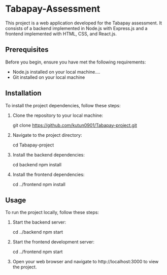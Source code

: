# Tabapay-Assessment

This project is a web application developed for the Tabapay assessment. It consists of a backend implemented in Node.js with Express.js and a frontend implemented with HTML, CSS, and React.js.

## Prerequisites

Before you begin, ensure you have met the following requirements:

- Node.js installed on your local machine....
- Git installed on your local machine

## Installation

To install the project dependencies, follow these steps:

1. Clone the repository to your local machine:

   git clone https://github.com/kutun0901/Tabapay-project.git

2. Navigate to the project directory:

   cd Tabapay-project

3. Install the backend dependencies:

   cd backend
   npm install

4. Install the frontend dependencies:

   cd ../frontend
   npm install

## Usage

To run the project locally, follow these steps:

1. Start the backend server:

   cd ../backend
   npm start

2. Start the frontend development server:

   cd ../frontend
   npm start

3. Open your web browser and navigate to http://localhost:3000 to view the project.
